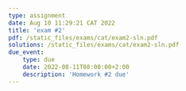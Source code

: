 ```yaml
---
type: assignment
date: Aug 10 11:29:21 CAT 2022
title: 'exam #2'
pdf: /static_files/exams/cat/exam2-sln.pdf
solutions: /static_files/exams/cat/exam2-sln.pdf
due_event: 
    type: due
    date: 2022-08-11T08:00:00+2:00
    description: 'Homework #2 due'
---
```

